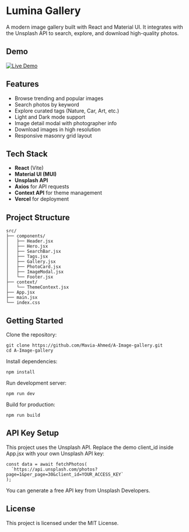 # Lumina Gallery

A modern image gallery built with React and Material UI. It integrates with the Unsplash API to search, explore, and download high-quality photos.  

## Demo

[![Live Demo](https://img.shields.io/badge/Live%20Demo-Click%20Here-brightgreen)](https://react-js-v3qt.vercel.app/)

## Features

- Browse trending and popular images
- Search photos by keyword
- Explore curated tags (Nature, Car, Art, etc.)
- Light and Dark mode support
- Image detail modal with photographer info
- Download images in high resolution
- Responsive masonry grid layout

## Tech Stack

- **React** (Vite)
- **Material UI (MUI)**  
- **Unsplash API**
- **Axios** for API requests
- **Context API** for theme management
- **Vercel** for deployment

## Project Structure
```
src/
├── components/  
│   ├── Header.jsx  
│   ├── Hero.jsx  
│   ├── SearchBar.jsx  
│   ├── Tags.jsx  
│   ├── Gallery.jsx  
│   ├── PhotoCard.jsx  
│   ├── ImageModal.jsx  
│   └── Footer.jsx  
├── context/  
│   └── ThemeContext.jsx  
├── App.jsx  
├── main.jsx  
└── index.css

```

## Getting Started

Clone the repository:

```
git clone https://github.com/Mavia-Ahmed/A-Image-gallery.git
cd A-Image-gallery
```

Install dependencies:

```
npm install
```

Run development server:

```
npm run dev
```

Build for production:

```
npm run build
```

## API Key Setup

This project uses the Unsplash API.
Replace the demo client_id inside App.jsx with your own Unsplash API key:
```
const data = await fetchPhotos(
  `https://api.unsplash.com/photos?page=1&per_page=30&client_id=YOUR_ACCESS_KEY`
);
```
You can generate a free API key from Unsplash Developers.

## License

This project is licensed under the MIT License.
